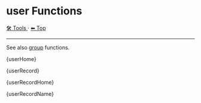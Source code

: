 # user Functions

<!-- TEMPLATE toolHeader 2 -->
[🛠️ Tools ](./index.md) &middot; [⬅ Top ](../index.md)
<hr />

See also [group](./group.md) functions.

{userHome}

{userRecord}

{userRecordHome}

{userRecordName}
